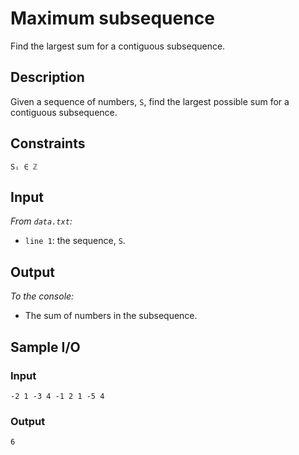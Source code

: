 # Maximum subsequence
Find the largest sum for a contiguous subsequence.

## Description
Given a sequence of numbers, `S`, find the largest possible sum for a contiguous subsequence.

## Constraints
`Sᵢ ∈ ℤ`

## Input
*From `data.txt`:*
* `line 1`: the sequence, `S`.

## Output
*To the console:*
* The sum of numbers in the subsequence.

## Sample I/O
### Input
```
-2 1 -3 4 -1 2 1 -5 4
```

### Output
```
6
```
